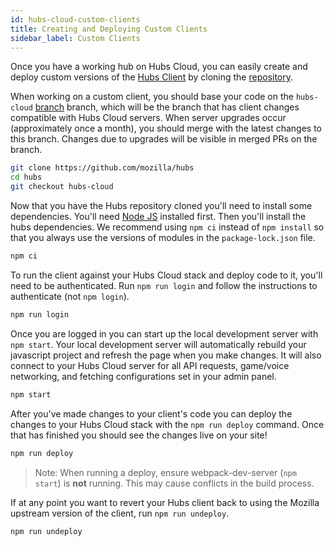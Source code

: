 ```yaml
---
id: hubs-cloud-custom-clients
title: Creating and Deploying Custom Clients
sidebar_label: Custom Clients
---
```


Once you have a working hub on Hubs Cloud, you can easily create and deploy custom versions of the [Hubs Client](https://hubs.mozilla.com) by cloning the [repository](https://github.com/mozilla/hubs).

When working on a custom client, you should base your code on the `hubs-cloud` [branch](https://github.com/mozilla/hubs/tree/hubs-cloud) branch, which will be the branch that has client changes compatible with Hubs Cloud servers. When server upgrades occur (approximately once a month), you should merge with the latest changes to this branch. Changes due to upgrades will be visible in merged PRs on the branch.

```bash
git clone https://github.com/mozilla/hubs
cd hubs
git checkout hubs-cloud
```

Now that you have the Hubs repository cloned you'll need to install some dependencies. You'll need [Node JS](https://nodejs.org/en/) installed first. Then you'll install the hubs dependencies. We recommend using `npm ci` instead of `npm install` so that you always use the versions of modules in the `package-lock.json` file.

```bash
npm ci
```

To run the client against your Hubs Cloud stack and deploy code to it, you'll need to be authenticated. Run `npm run login` and follow the instructions to authenticate (not `npm login`).

```bash
npm run login
```

Once you are logged in you can start up the local development server with `npm start`. Your local development server will automatically rebuild your javascript project and refresh the page when you make changes. It will also connect to your Hubs Cloud server for all API requests, game/voice networking, and fetching configurations set in your admin panel.

```bash
npm start
```

After you've made changes to your client's code you can deploy the changes to your Hubs Cloud stack with the `npm run deploy` command. Once that has finished you should see the changes live on your site!

```bash
npm run deploy
```

> Note: When running a deploy, ensure webpack-dev-server (`npm start`) is **not** running. This may cause conflicts in the build process.

If at any point you want to revert your Hubs client back to using the Mozilla upstream version of the client, run `npm run undeploy`.

```bash
npm run undeploy
```
